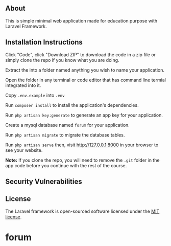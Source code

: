 ## About
This is simple minimal web application made for education purpose with Laravel Framework.


## Installation Instructions

Click "Code", click "Download ZIP" to download the code in a zip file or simply clone the repo if you know what you are doing.

Extract the into a folder named anything you wish to name your application.

Open the folder in any terminal or code editor that has command line termial integrated into it.

Copy `.env.example` into `.env`

Run `composer install` to install the application's dependencies.

Run `php artisan key:generate` to generate an app key for your application.

Create a mysql database named `forum` for your application.

Run `php artisan migrate` to migrate the database tables.

Run `php artisan serve` then, visit http://127.0.0.1:8000 in your browser to see your website.

**Note:** If you clone the repo, you will need to remove the `.git` folder in the app code before you continue with the rest of the course.





## Security Vulnerabilities


## License

The Laravel framework is open-sourced software licensed under the [MIT license](https://opensource.org/licenses/MIT).
# forum
